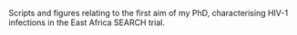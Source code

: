 Scripts and figures relating to the first aim of my PhD, characterising HIV-1 infections in the East Africa SEARCH trial.
